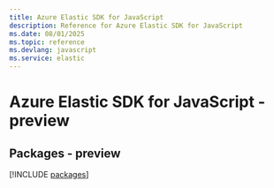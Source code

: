 ```yaml
---
title: Azure Elastic SDK for JavaScript
description: Reference for Azure Elastic SDK for JavaScript
ms.date: 08/01/2025
ms.topic: reference
ms.devlang: javascript
ms.service: elastic
---
```

# Azure Elastic SDK for JavaScript - preview
## Packages - preview
[!INCLUDE [packages](elastic-index.md)]